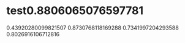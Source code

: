 # test0.8806065076597781
0.43920280099821507
0.8730768118169288
0.7341997204293588
0.8026916106712816

